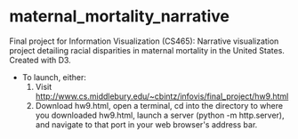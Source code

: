 # maternal_mortality_narrative
Final project for Information Visualization (CS465): Narrative visualization project detailing racial disparities in maternal mortality in the United States. Created with D3.

-  To launch, either:
    1) Visit http://www.cs.middlebury.edu/~cbintz/infovis/final_project/hw9.html
    2) Download hw9.html, open a terminal, cd into the directory to where you downloaded hw9.html, launch a server (python -m http.server), and navigate to that port in your web browser's address bar.
